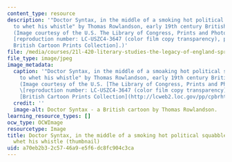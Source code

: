 ```yaml
---
content_type: resource
description: '"Doctor Syntax, in the middle of a smoking hot political squabble, wishes
  to whet his whistle" by Thomas Rowlandson, early 19th century British cartoonist.
  (Image courtesy of the U.S. The Library of Congress, Prints and Photographs Division
  [reproduction number: LC-USZC4-3647 (color film copy transparency), part of the
  British Cartoon Prints Collection].)'
file: /media/courses/21l-420-literary-studies-the-legacy-of-england-spring-2006/a70eb2b32c5746a9e5f6dc8fc904c3ca_21l-420s06-th.jpg
file_type: image/jpeg
image_metadata:
  caption: '"Doctor Syntax, in the middle of a smoaking hot political squabble, wishes
    to whet his whistle" by Thomas Rowlandson, early 19th century British cartoonist.
    (Image courtesy of the U.S. [The Library of Congress, Prints and Photographs Division](http://www.loc.gov/rr/print/)
    \[reproduction number: LC-USZC4-3647 (color film copy transparency), part of the
    [British Cartoon Prints Collection](http://lcweb2.loc.gov/pp/cpbrhtml/cpbrabt.html)\].)'
  credit: ''
  image-alt: Doctor Syntax - a British cartoon by Thomas Rowlandson.
learning_resource_types: []
ocw_type: OCWImage
resourcetype: Image
title: Doctor Syntax, in the middle of a smoking hot political squabble, wishes to
  whet his whistle (thumbnail)
uid: a70eb2b3-2c57-46a9-e5f6-dc8fc904c3ca
---
```

